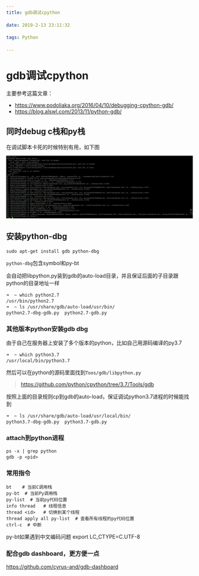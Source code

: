 ```yaml
---
title: gdb调试cpython

date: 2019-2-13 23:11:32

tags: Python

---
```


# gdb调试cpython

主要参考这篇文章：

*	https://www.podoliaka.org/2016/04/10/debugging-cpython-gdb/
*	https://blog.alswl.com/2013/11/python-gdb/


## 同时debug c栈和py栈

在调试脚本卡死的时候特别有用，如下图

![image](/images/gdbpython/bt.png)

## 安装python-dbg

```
sudo apt-get install gdb python-dbg
```

``python-dbg``包含symbol和py-bt

会自动把libpython.py装到gdb的auto-load目录，并且保证后面的子目录跟python的目录地址一样

```
➜  ~ which python2.7
/usr/bin/python2.7
➜  ~ ls /usr/share/gdb/auto-load/usr/bin/          
python2.7-dbg-gdb.py  python2.7-gdb.py
```

### 其他版本python安装gdb dbg

由于自己在服务器上安装了多个版本的python，比如自己用源码编译的py3.7

```
➜  ~ which python3.7
/usr/local/bin/python3.7
```

然后可以在python的源码里面找到``Toos/gdb/libpython.py``
> https://github.com/python/cpython/tree/3.7/Tools/gdb

按照上面的目录规则cp到gdb的auto-load，保证调试python3.7进程的时候能找到

```
➜  ~ ls /usr/share/gdb/auto-load/usr/local/bin/          
python3.7-dbg-gdb.py  python3.7-gdb.py
```

### attach到python进程

```
ps -x | grep python
gdb -p <pid>
```

### 常用指令

```
bt    # 当前C调用栈
py-bt  # 当前Py调用栈
py-list  # 当前py代码位置
info thread   # 线程信息
thread <id>   # 切换到某个线程
thread apply all py-list  # 查看所有线程的py代码位置
ctrl-c  # 中断
```

py-bt如果遇到中文编码问题
export LC_CTYPE=C.UTF-8


### 配合gdb dashboard，更方便一点

https://github.com/cyrus-and/gdb-dashboard
